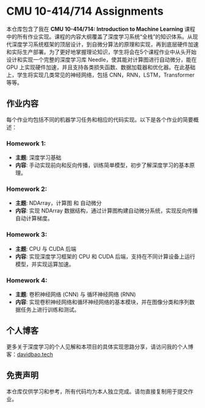# CMU 10-414/714 Assignments

本仓库包含了我在 **CMU 10-414/714: Introduction to Machine Learning** 课程中的所有作业实现。课程的内容大纲覆盖了深度学习系统“全栈”的知识体系。从现代深度学习系统框架的顶层设计，到自微分算法的原理和实现，再到底层硬件加速和实际生产部署。为了更好地掌握理论知识，学生将会在5个课程作业中从头开始设计和实现一个完整的深度学习库 Needle，使其能对计算图进行自动微分，能在 GPU 上实现硬件加速，并且支持各类损失函数、数据加载器和优化器。在此基础上，学生将实现几类常见的神经网络，包括 CNN，RNN，LSTM，Transformer 等等。
## 作业内容

每个作业均包括不同的机器学习任务和相应的代码实现。以下是各个作业的简要概述：

### Homework 1:
- **主题**: 深度学习基础
- **内容**: 手动实现前向和反向传播，训练简单模型，初步了解深度学习的基本原理。

### Homework 2:
- **主题**: NDArray，计算图 和 自动微分
- **内容**: 实现 NDArray 数据结构，通过计算图构建自动微分系统，实现反向传播自动计算梯度。

### Homework 3:
- **主题**: CPU 与 CUDA 后端
- **内容**: 实现深度学习框架的 CPU 和 CUDA 后端，支持在不同计算设备上运行模型，并实现运算加速。

### Homework 4:
- **主题**: 卷积神经网络 (CNN) 与 循环神经网络 (RNN)
- **内容**: 实现卷积神经网络和循环神经网络的基本模块，并在图像分类和序列数据任务上进行训练和测试。

## 个人博客

更多关于深度学习的个人见解和本项目的具体实现思路分享，请访问我的个人博客：[davidbao.tech](https://davidbao.tech)

## 免责声明

本仓库仅供学习和参考，所有代码均为本人独立完成。请勿直接复制用于提交作业。

